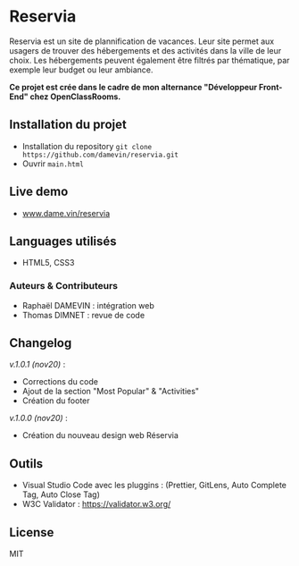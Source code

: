 # Reservia


Reservia est un site de plannification de vacances. Leur site permet aux usagers de trouver des hébergements et des activités dans la ville de leur choix. Les hébergements peuvent également être filtrés par thématique, par exemple leur budget ou leur ambiance.

**Ce projet est crée dans le cadre de mon alternance "Développeur Front-End" chez OpenClassRooms.**

## Installation du projet

- Installation du repository ``git clone https://github.com/damevin/reservia.git``
- Ouvrir ``main.html``

## Live demo 

- www.dame.vin/reservia

## Languages utilisés 

- HTML5, CSS3

### Auteurs & Contributeurs
- Raphaël DAMEVIN : intégration web
- Thomas DIMNET : revue de code

## Changelog
*v.1.0.1 (nov20)* : 
- Corrections du code
- Ajout de la section "Most Popular" & "Activities"
- Création du footer

*v.1.0.0 (nov20)* : 
- Création du nouveau design web Réservia

## Outils 
- Visual Studio Code avec les pluggins : (Prettier, GitLens, Auto Complete Tag, Auto Close Tag)
- W3C Validator : https://validator.w3.org/

## License 
MIT
